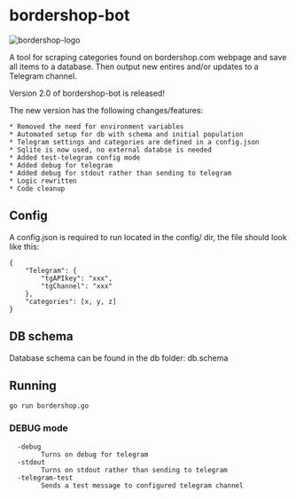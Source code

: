 # bordershop-bot
![bordershop-logo](https://www.bordershop.com/client/dist/gfx/svg/logo_Puttgarden.svg)

A tool for scraping categories found on bordershop.com webpage and save all items to a database. Then output new entires and/or updates to a Telegram channel.

Version 2.0 of bordershop-bot is released!

The new version has the following changes/features:

```
* Removed the need for environment variables
* Automated setup for db with schema and initial population
* Telegram settings and categories are defined in a config.json
* Sqlite is now used, no external databse is needed
* Added test-telegram config mode
* Added debug for telegram
* Added debug for stdout rather than sending to telegram
* Logic rewritten
* Code cleanup
```

## Config

A config.json is required to run located in the config/ dir, the file should look like this:
```
{
    "Telegram": {
		"tgAPIkey": "xxx",
		"tgChannel": "xxx"
	},
	"categories": [x, y, z]
}
```
## DB schema

Database schema can be found in the db folder: db.schema

## Running

```
go run bordershop.go
```

### DEBUG mode
```
  -debug
        Turns on debug for telegram
  -stdout
        Turns on stdout rather than sending to telegram
  -telegram-test
        Sends a test message to configured telegram channel
```